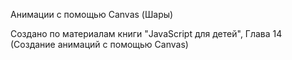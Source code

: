 Анимации с помощью Сanvas (Шары)

Создано по материалам книги "JavaScript для детей", Глава 14 (Создание анимаций с помощью Canvas)